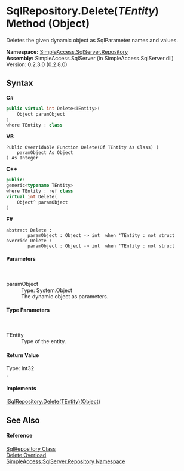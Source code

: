 # SqlRepository.Delete(*TEntity*) Method (Object)
 

Deletes the given dynamic object as SqlParameter names and values.

**Namespace:**&nbsp;<a href="N_SimpleAccess_SqlServer_Repository">SimpleAccess.SqlServer.Repository</a><br />**Assembly:**&nbsp;SimpleAccess.SqlServer (in SimpleAccess.SqlServer.dll) Version: 0.2.3.0 (0.2.8.0)

## Syntax

**C#**<br />
``` C#
public virtual int Delete<TEntity>(
	Object paramObject
)
where TEntity : class

```

**VB**<br />
``` VB
Public Overridable Function Delete(Of TEntity As Class) ( 
	paramObject As Object
) As Integer
```

**C++**<br />
``` C++
public:
generic<typename TEntity>
where TEntity : ref class
virtual int Delete(
	Object^ paramObject
)
```

**F#**<br />
``` F#
abstract Delete : 
        paramObject : Object -> int  when 'TEntity : not struct
override Delete : 
        paramObject : Object -> int  when 'TEntity : not struct
```


#### Parameters
&nbsp;<dl><dt>paramObject</dt><dd>Type: System.Object<br />The dynamic object as parameters.</dd></dl>

#### Type Parameters
&nbsp;<dl><dt>TEntity</dt><dd>Type of the entity.</dd></dl>

#### Return Value
Type: Int32<br />.

#### Implements
<a href="M_SimpleAccess_Repository_ISqlRepository_Delete__1_4">ISqlRepository.Delete(TEntity)(Object)</a><br />

## See Also


#### Reference
<a href="T_SimpleAccess_SqlServer_Repository_SqlRepository">SqlRepository Class</a><br /><a href="Overload_SimpleAccess_SqlServer_Repository_SqlRepository_Delete">Delete Overload</a><br /><a href="N_SimpleAccess_SqlServer_Repository">SimpleAccess.SqlServer.Repository Namespace</a><br />